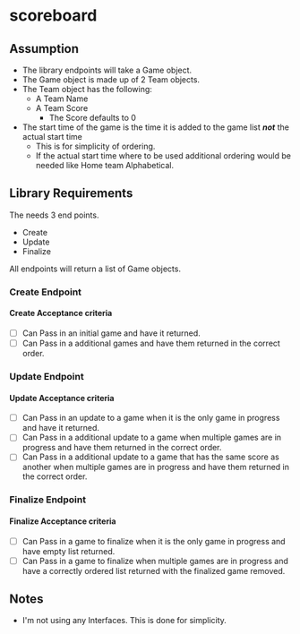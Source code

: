 # scoreboard

## Assumption

- The library endpoints will take a Game object.
- The Game object is made up of 2 Team objects.
- The Team object has the following:
  - A Team Name
  - A Team Score
    - The Score defaults to 0
- The start time of the game is the time it is added to the game list ***not*** the actual start time
  - This is for simplicity of ordering.
  - If the actual start time where to be used additional ordering would be needed like Home team Alphabetical.

## Library Requirements

The needs 3 end points.

- Create
- Update
- Finalize

All endpoints will return a list of Game objects.

### Create Endpoint

#### Create Acceptance criteria

- [ ] Can Pass in an initial game and have it returned.  
- [ ] Can Pass in a additional games and have them returned in the correct order.

### Update Endpoint

#### Update Acceptance criteria

- [ ] Can Pass in an update to a game when it is the only game in progress and have it returned.  
- [ ] Can Pass in a additional update to a game when multiple games are in progress and have them returned in the correct order.
- [ ] Can Pass in a additional update to a game that has the same score as another when multiple games are in progress and have them returned in the correct order.

### Finalize Endpoint

#### Finalize Acceptance criteria

- [ ] Can Pass in a game to finalize when it is the only game in progress and have empty list returned.
- [ ] Can Pass in a game to finalize when multiple games are in progress and have a correctly ordered list returned with the finalized game removed.

## Notes

- I'm not using any Interfaces. This is done for simplicity.
